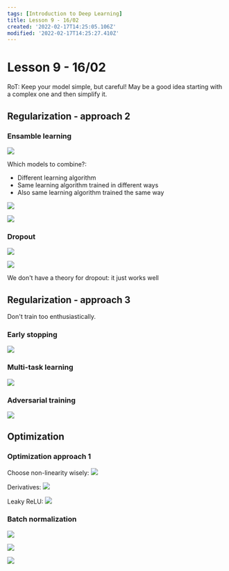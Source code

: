 ```yaml
---
tags: [Introduction to Deep Learning]
title: Lesson 9 - 16/02
created: '2022-02-17T14:25:05.106Z'
modified: '2022-02-17T14:25:27.410Z'
---
```


# Lesson 9 - 16/02


RoT: Keep your model simple, but careful! May be a good idea starting with a complex one and then simplify it.

## Regularization - approach 2

### Ensamble learning

![](@attachment/Clipboard_2022-02-16-12-24-14.png)

Which models to combine?:
- Different learning algorithm
- Same learning algorithm trained in different ways
- Also same learning algorithm trained the same way

![](@attachment/Clipboard_2022-02-16-12-27-21.png)

![](@attachment/Clipboard_2022-02-16-12-32-45.png)

### Dropout

![](@attachment/Clipboard_2022-02-16-12-35-51.png)

![](@attachment/Clipboard_2022-02-16-12-42-24.png)

We don't have a theory for dropout: it just works well

## Regularization - approach 3

Don't train too enthusiastically.

### Early stopping

![](@attachment/Clipboard_2022-02-16-12-48-56.png)

### Multi-task learning

![](@attachment/Clipboard_2022-02-16-12-53-21.png)

### Adversarial training

![](@attachment/Clipboard_2022-02-16-13-11-28.png)

## Optimization

### Optimization approach 1

Choose non-linearity wisely:
![](@attachment/Clipboard_2022-02-16-13-39-57.png)

Derivatives:
![](@attachment/Clipboard_2022-02-16-13-41-52.png)

Leaky ReLU:
![](@attachment/Clipboard_2022-02-16-13-43-02.png)

### Batch normalization

![](@attachment/Clipboard_2022-02-16-13-43-45.png)

![](@attachment/Clipboard_2022-02-16-13-44-11.png)

![](@attachment/Clipboard_2022-02-16-13-45-20.png)
